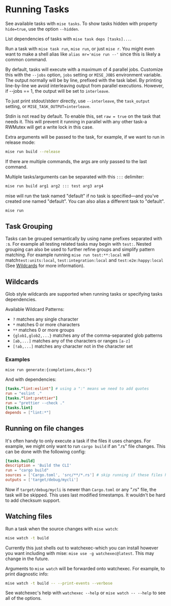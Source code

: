 # Running Tasks

See available tasks with `mise tasks`. To show tasks hidden with property `hide=true`, use the option `--hidden`.

List dependencies of tasks with `mise task deps [tasks]...`.

Run a task with `mise task run`, `mise run`, or just `mise r`.
You might even want to make a shell alias like `alias mr='mise run --'` since this is likely a common command.

By default, tasks will execute with a maximum of 4 parallel jobs. Customize this with the `--jobs` option,
`jobs` setting or `MISE_JOBS` environment variable. The output normally will be by line, prefixed with the task
label. By printing line-by-line we avoid interleaving output from parallel executions. However, if
--jobs == 1, the output will be set to `interleave`.

To just print stdout/stderr directly, use `--interleave`, the `task_output` setting, or `MISE_TASK_OUTPUT=interleave`.

Stdin is not read by default. To enable this, set `raw = true` on the task that needs it. This will prevent
it running in parallel with any other task-a RWMutex will get a write lock in this case.

Extra arguments will be passed to the task, for example, if we want to run in release mode:

```bash
mise run build --release
```

If there are multiple commands, the args are only passed to the last command.

Multiple tasks/arguments can be separated with this `:::` delimiter:

```bash
mise run build arg1 arg2 ::: test arg3 arg4
```

mise will run the task named "default" if no task is specified—and you've created one named "default". You can also alias a different task to "default".

```bash
mise run
```

## Task Grouping

Tasks can be grouped semantically by using name prefixes separated with `:`s.
For example all testing related tasks may begin with `test:`. Nested grouping
can also be used to further refine groups and simplify pattern matching.
For example running `mise run test:**:local` will match`test:units:local`,
`test:integration:local` and `test:e2e:happy:local`
(See [Wildcards](#wildcards) for more information).

## Wildcards

Glob style wildcards are supported when running tasks or specifying tasks
dependencies.

Available Wildcard Patterns:

- `?` matches any single character
- `*` matches 0 or more characters
- `**` matches 0 or more groups
- `{glob1,glob2,...}` matches any of the comma-separated glob patterns
- `[ab,...]` matches any of the characters or ranges `[a-z]`
- `[!ab,...]` matches any character not in the character set

### Examples

`mise run generate:{completions,docs:*}`

And with dependencies:

```toml
[tasks."lint:eslint"] # using a ":" means we need to add quotes
run = "eslint ."
[tasks."lint:prettier"]
run = "prettier --check ."
[tasks.lint]
depends = ["lint:*"]
```

## Running on file changes

It's often handy to only execute a task if the files it uses changes. For example, we might only want
to run `cargo build` if an ".rs" file changes. This can be done with the following config:

```toml
[tasks.build]
description = 'Build the CLI'
run = "cargo build"
sources = ['Cargo.toml', 'src/**/*.rs'] # skip running if these files haven't changed
outputs = ['target/debug/mycli']
```

Now if `target/debug/mycli` is newer than `Cargo.toml` or any ".rs" file, the task will be skipped. This uses last modified timestamps.
It wouldn't be hard to add checksum support.

## Watching files

Run a task when the source changes with `mise watch`:

```bash
mise watch -t build
```

Currently this just shells out to watchexec-which you can install however you want including with mise: `mise use -g watchexec@latest`.
This may change in the future.

Arguments to `mise watch` will be forwarded onto watchexec. For example, to print diagnostic info:

```bash
mise watch -t build -- --print-events --verbose
```

See watchexec's help with `watchexec --help` or `mise watch -- --help` to see
all of the options.
